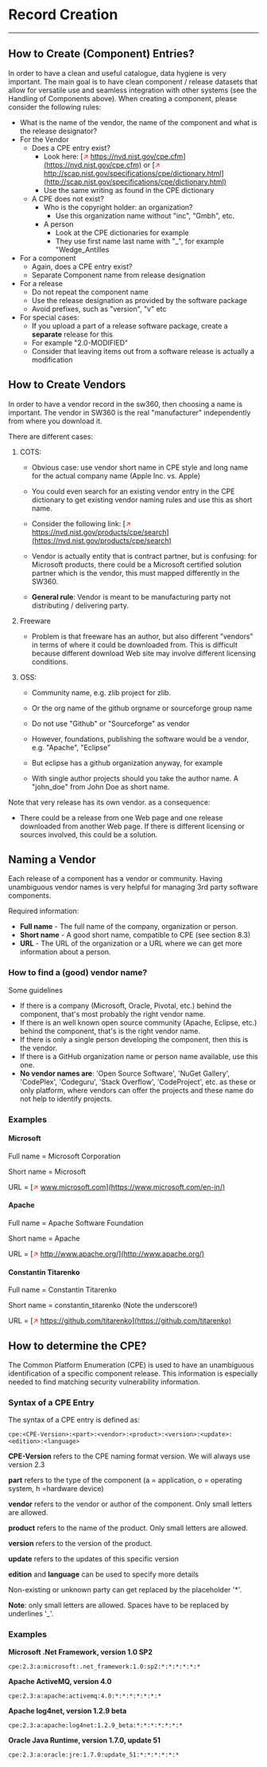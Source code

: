 [//]: # (Copyright Siemens AG, 2021. Part of the SW360 Portal Project)
[//]: # (This program and the accompanying materials are made)
[//]: # (available under the terms of the Eclipse Public License 2.0)
[//]: # (which is available at https://www.eclipse.org/legal/epl-2.0/)
[//]: # (SPDX-License-Identifier: EPL-2.0)

# Record Creation
---------------------------

## How to Create (Component) Entries?
In order to have a clean and useful catalogue, data hygiene is very important. The main goal is to have clean component / release datasets that allow for versatile use and seamless integration with other systems (see the Handling of Components above). When creating a component, please consider the following rules:

- What is the name of the vendor, the name of the component and what is the release designator?
- For the Vendor
    - Does a CPE entry exist?
        - Look here: [<span style="color:red">&#8599;</span> https://nvd.nist.gov/cpe.cfm](https://nvd.nist.gov/cpe.cfm) or [<span style="color:red">&#8599;</span> http://scap.nist.gov/specifications/cpe/dictionary.html](http://scap.nist.gov/specifications/cpe/dictionary.html)
        - Use the same writing as found in the CPE dictionary
    - A CPE does not exist?
        - Who is the copyright holder: an organization?
            - Use this organization name without "inc", "Gmbh", etc.
        - A person
            - Look at the CPE dictionaries for example
            - They use first name last name with "_", for example "Wedge_Antilles
- For a component
    - Again, does a CPE entry exist?
    - Separate Component name from release designation
- For a release
    - Do not repeat the component name
    - Use the release designation as provided by the software package
    - Avoid prefixes, such as "version", "v" etc
- For special cases:
    - If you upload a part of a release software package, create a **separate** release for this
    - For example "2.0-MODIFIED"
    - Consider that leaving items out from a software release is actually a modification

## How to Create Vendors
In order to have a vendor record in the sw360, then choosing a name is important. The vendor in SW360 is the real "manufacturer" independently from where you download it.

There are different cases:

1. COTS:

	- Obvious case: use vendor short name in CPE style and long name for the actual company name (Apple Inc. vs. Apple)

	- You could even search for an existing vendor entry in the CPE dictionary to get existing vendor naming rules and use this as short name.

	- Consider the following link: [<span style="color:red">&#8599;</span>  https://nvd.nist.gov/products/cpe/search](https://nvd.nist.gov/products/cpe/search)

	- Vendor is actually entity that is contract partner, but is confusing: for Microsoft products, there could be a Microsoft certified solution partner which is the vendor, this must mapped differently in the SW360.

	- **General rule**: Vendor is meant to be manufacturing party not distributing / delivering party.

2. Freeware

	- Problem is that freeware has an author, but also different "vendors" in terms of where it could be downloaded from. This is difficult because different download Web site may involve different licensing conditions.

3. OSS:

	- Community name, e.g. zlib project for zlib.

	- Or the org name of the github orgname or sourceforge group name

	- Do not use "Github" or "Sourceforge" as vendor

	- However, foundations, publishing the software would be a vendor, e.g. "Apache", "Eclipse"

	- But eclipse has a github organization anyway, for example

	- With single author projects should you take the author name. A "john_doe" from John Doe as short name.

Note that very release has its own vendor. as a consequence:

- There could be a release from one Web page and one release downloaded from another Web page. If there is different licensing or sources involved, this could be a solution.

## Naming a Vendor

Each release of a component has a vendor or community. Having unambiguous vendor names is very helpful for managing 3rd party software components.

Required information:

- **Full name** - The full name of the company, organization or person.
- **Short name** - A good short name, compatible to CPE (see section 8.3)
- **URL** - The URL of the organization or a URL where we can get more information about a person.

### How to find a (good) vendor name?

Some guidelines

- If there is a company (Microsoft, Oracle, Pivotal, etc.) behind the component, that's most probably the right vendor name.
- If there is an well known open source community (Apache, Eclipse, etc.) behind the component, that's is the right vendor name.
- If there is only a single person developing the component, then this is the vendor.
- If there is a GitHub organization name or person name available, use this one.
- **No vendor names are**: 'Open Source Software', 'NuGet Gallery', 'CodePlex', 'Codeguru', 'Stack Overflow', 'CodeProject', etc. as these or only platform, where vendors can offer the projects and these name do not help to identify projects.

### Examples

#### Microsoft

Full name = Microsoft Corporation

Short name = Microsoft

URL = [<span style="color:red">&#8599;</span> www.microsoft.com](https://www.microsoft.com/en-in/)

#### Apache

Full name = Apache Software Foundation

Short name = Apache

URL = [<span style="color:red">&#8599;</span> http://www.apache.org/](http://www.apache.org/)

#### Constantin Titarenko

Full name = Constantin Titarenko

Short name = constantin_titarenko (Note the underscore!)

URL = [<span style="color:red">&#8599;</span> https://github.com/titarenko](https://github.com/titarenko)

## How to determine the CPE?

The Common Platform Enumeration (CPE) is used to have an unambiguous identification of a specific component release. This information is especially needed to find matching security vulnerability information.

### Syntax of a CPE Entry

The syntax of a CPE entry is defined as:

`cpe:<CPE-Version>:<part>:<vendor>:<product>:<version>:<update>:<edition>:<language>`

**CPE-Version** refers to the CPE naming format version. We will always use version 2.3

**part** refers to the type of the component (a = application, o = operating system, h =hardware device)

**vendor** refers to the vendor or author of the component. Only small letters are allowed.

**product** refers to the name of the product. Only small letters are allowed.

**version** refers to the version of the product.

**update** refers to the updates of this specific version

**edition** and **language** can be used to specify more details


Non-existing or unknown party can get replaced by the placeholder '*'.


**Note**: only small letters are allowed. Spaces have to be replaced by underlines '_'.

### Examples

**Microsoft .Net Framework, version 1.0 SP2**

`cpe:2.3:a:microsoft:.net_framework:1.0:sp2:*:*:*:*:*:*`


**Apache ActiveMQ, version 4.0**

`cpe:2.3:a:apache:activemq:4.0:*:*:*:*:*:*:*`


**Apache log4net, version 1.2.9 beta**

`cpe:2.3:a:apache:log4net:1.2.9_beta:*:*:*:*:*:*:*`


**Oracle Java Runtime, version 1.7.0, update 51**

`cpe:2.3:a:oracle:jre:1.7.0:update_51:*:*:*:*:*:*`

